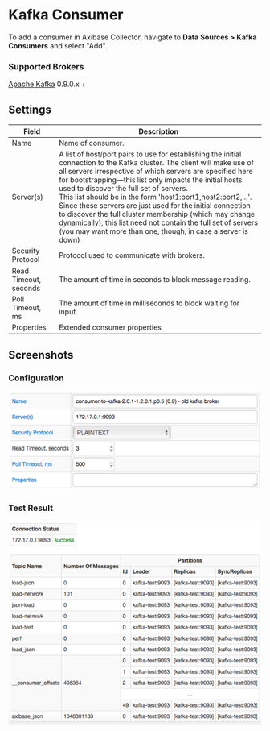 # Kafka Consumer

To add a consumer in Axibase Collector, navigate to **Data Sources > Kafka Consumers** and select "Add".

### Supported Brokers

[Apache Kafka](https://kafka.apache.org) 0.9.0.x +

## Settings

**Field** | **Description**
--------- | ---------------
Name | Name of consumer.
Server(s) | A list of host/port pairs to use for establishing the initial connection to the Kafka cluster. The client will make use of all servers irrespective of which servers are specified here for bootstrapping—this list only impacts the initial hosts used to discover the full set of servers.<br>This list should be in the form 'host1:port1,host2:port2,...'.<br>Since these servers are just used for the initial connection to discover the full cluster membership (which may change dynamically), this list need not contain the full set of servers (you may want more than one, though, in case a server is down)
Security Protocol | Protocol used to communicate with brokers.
Read Timeout, seconds | The amount of time in seconds to block message reading.
Poll Timeout, ms | The amount of time in milliseconds to block waiting for input.
Properties | Extended consumer properties

## Screenshots

### Configuration
![Kafka Consumer Configuration Example](images/kafka_consumer_configuration.png)

### Test Result
![Kafka Consumer Test Results](images/kafka_consumer_test_results.png)

